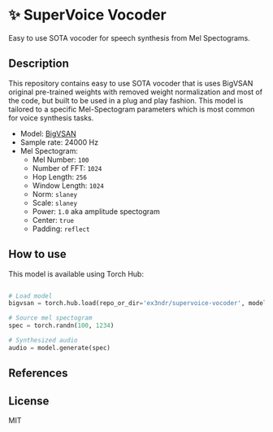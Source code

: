 # ✨ SuperVoice Vocoder
Easy to use SOTA vocoder for speech synthesis from Mel Spectograms.

## Description
This repository contains easy to use SOTA vocoder that is uses BigVSAN original pre-trained weights with removed weight normalization and most of the code, but built to be used in a plug and play fashion. This model is tailored to a specific Mel-Spectogram parameters which is most common for voice synthesis tasks.

* Model: [BigVSAN](https://arxiv.org/abs/2309.02836)
* Sample rate: 24000 Hz
* Mel Spectogram:
  * Mel Number: `100`
  * Number of FFT: `1024`
  * Hop Length: `256`
  * Window Length: `1024`
  * Norm: `slaney`
  * Scale: `slaney`
  * Power: `1.0` aka amplitude spectogram
  * Center: `true`
  * Padding: `reflect`
 
## How to use

This model is available using Torch Hub:

```python

# Load model
bigvsan = torch.hub.load(repo_or_dir='ex3ndr/supervoice-vocoder', model='bigvsan')

# Source mel spectogram
spec = torch.randn(100, 1234)

# Synthesized audio
audio = model.generate(spec)

```

## References

## License

MIT

